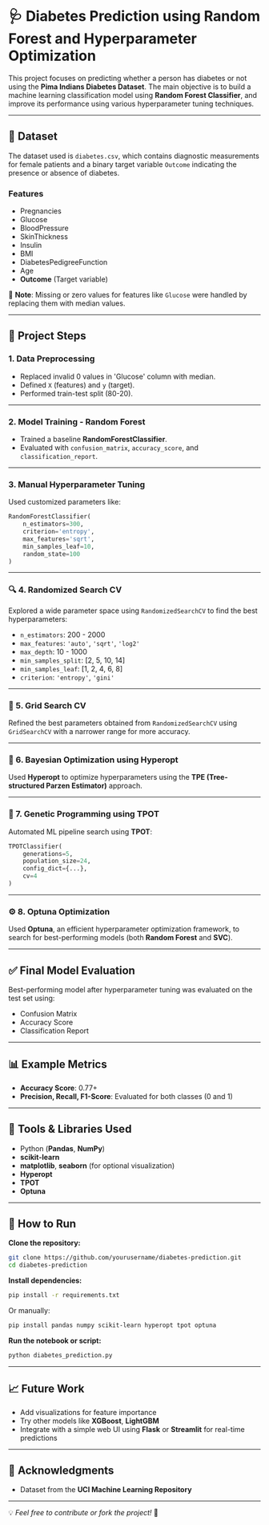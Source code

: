 # 🩺 Diabetes Prediction using Random Forest and Hyperparameter Optimization

This project focuses on predicting whether a person has diabetes or not using the **Pima Indians Diabetes Dataset**. The main objective is to build a machine learning classification model using **Random Forest Classifier**, and improve its performance using various hyperparameter tuning techniques.

---

## 📂 Dataset

The dataset used is `diabetes.csv`, which contains diagnostic measurements for female patients and a binary target variable `Outcome` indicating the presence or absence of diabetes.

### Features
- Pregnancies
- Glucose
- BloodPressure
- SkinThickness
- Insulin
- BMI
- DiabetesPedigreeFunction
- Age
- **Outcome** (Target variable)

📌 **Note**: Missing or zero values for features like `Glucose` were handled by replacing them with median values.

---

## 📌 Project Steps

### 1. **Data Preprocessing**
- Replaced invalid 0 values in 'Glucose' column with median.
- Defined `X` (features) and `y` (target).
- Performed train-test split (80-20).

---

### 2. **Model Training - Random Forest**
- Trained a baseline **RandomForestClassifier**.
- Evaluated with `confusion_matrix`, `accuracy_score`, and `classification_report`.

---

### 3. **Manual Hyperparameter Tuning**

Used customized parameters like:

```python
RandomForestClassifier(
    n_estimators=300, 
    criterion='entropy',
    max_features='sqrt',
    min_samples_leaf=10,
    random_state=100
)
```

---

### 🔍 4. **Randomized Search CV**

Explored a wide parameter space using `RandomizedSearchCV` to find the best hyperparameters:

* `n_estimators`: 200 - 2000  
* `max_features`: `'auto'`, `'sqrt'`, `'log2'`  
* `max_depth`: 10 - 1000  
* `min_samples_split`: [2, 5, 10, 14]  
* `min_samples_leaf`: [1, 2, 4, 6, 8]  
* `criterion`: `'entropy'`, `'gini'`

---

### 🔧 5. **Grid Search CV**

Refined the best parameters obtained from `RandomizedSearchCV` using `GridSearchCV` with a narrower range for more accuracy.

---

### 🤖 6. **Bayesian Optimization using Hyperopt**

Used **Hyperopt** to optimize hyperparameters using the **TPE (Tree-structured Parzen Estimator)** approach.

---

### 🧬 7. **Genetic Programming using TPOT**

Automated ML pipeline search using **TPOT**:

```python
TPOTClassifier(
    generations=5,
    population_size=24,
    config_dict={...},
    cv=4
)
```

---

### ⚙️ 8. **Optuna Optimization**

Used **Optuna**, an efficient hyperparameter optimization framework, to search for best-performing models (both **Random Forest** and **SVC**).

---

## ✅ Final Model Evaluation

Best-performing model after hyperparameter tuning was evaluated on the test set using:

* Confusion Matrix  
* Accuracy Score  
* Classification Report

---

## 📊 Example Metrics

* **Accuracy Score**: 0.77+  
* **Precision, Recall, F1-Score**: Evaluated for both classes (0 and 1)

---

## 🔧 Tools & Libraries Used

* Python (**Pandas**, **NumPy**)  
* **scikit-learn**  
* **matplotlib**, **seaborn** (for optional visualization)  
* **Hyperopt**  
* **TPOT**  
* **Optuna**

---

## 🚀 How to Run

**Clone the repository:**

```bash
git clone https://github.com/yourusername/diabetes-prediction.git
cd diabetes-prediction
```

**Install dependencies:**

```bash
pip install -r requirements.txt
```

Or manually:

```bash
pip install pandas numpy scikit-learn hyperopt tpot optuna
```

**Run the notebook or script:**

```bash
python diabetes_prediction.py
```

---

## 📈 Future Work

* Add visualizations for feature importance  
* Try other models like **XGBoost**, **LightGBM**  
* Integrate with a simple web UI using **Flask** or **Streamlit** for real-time predictions

---

## 🙌 Acknowledgments

* Dataset from the **UCI Machine Learning Repository**

---

💡 *Feel free to contribute or fork the project!* 🚀
